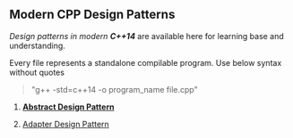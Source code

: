 ## Modern CPP Design Patterns

_Design patterns in modern __C++14___ are available here for learning base and understanding.

Every file represents a standalone compilable program. Use below syntax without quotes

>  "g++ -std=c++14 -o program_name file.cpp"

1) [__Abstract Design Pattern__](abstract_factory.cpp)

2) [Adapter Design Pattern](adapter.cpp)
